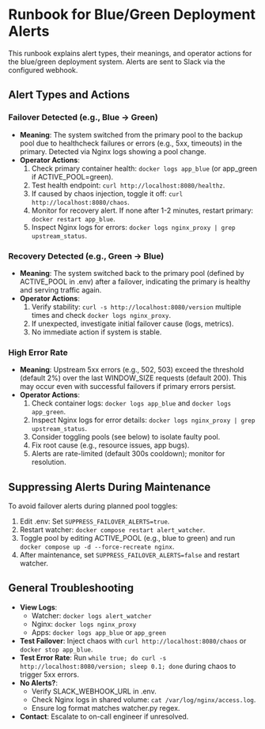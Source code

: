 # Runbook for Blue/Green Deployment Alerts

This runbook explains alert types, their meanings, and operator actions for the blue/green deployment system. Alerts are sent to Slack via the configured webhook.

## Alert Types and Actions

### Failover Detected (e.g., Blue → Green)
- **Meaning**: The system switched from the primary pool to the backup pool due to healthcheck failures or errors (e.g., 5xx, timeouts) in the primary. Detected via Nginx logs showing a pool change.
- **Operator Actions**:
  1. Check primary container health: `docker logs app_blue` (or app_green if ACTIVE_POOL=green).
  2. Test health endpoint: `curl http://localhost:8080/healthz`.
  3. If caused by chaos injection, toggle it off: `curl http://localhost:8080/chaos`.
  4. Monitor for recovery alert. If none after 1-2 minutes, restart primary: `docker restart app_blue`.
  5. Inspect Nginx logs for errors: `docker logs nginx_proxy | grep upstream_status`.

### Recovery Detected (e.g., Green → Blue)
- **Meaning**: The system switched back to the primary pool (defined by ACTIVE_POOL in .env) after a failover, indicating the primary is healthy and serving traffic again.
- **Operator Actions**:
  1. Verify stability: `curl -s http://localhost:8080/version` multiple times and check `docker logs nginx_proxy`.
  2. If unexpected, investigate initial failover cause (logs, metrics).
  3. No immediate action if system is stable.

### High Error Rate
- **Meaning**: Upstream 5xx errors (e.g., 502, 503) exceed the threshold (default 2%) over the last WINDOW_SIZE requests (default 200). This may occur even with successful failovers if primary errors persist.
- **Operator Actions**:
  1. Check container logs: `docker logs app_blue` and `docker logs app_green`.
  2. Inspect Nginx logs for error details: `docker logs nginx_proxy | grep upstream_status`.
  3. Consider toggling pools (see below) to isolate faulty pool.
  4. Fix root cause (e.g., resource issues, app bugs).
  5. Alerts are rate-limited (default 300s cooldown); monitor for resolution.

## Suppressing Alerts During Maintenance
To avoid failover alerts during planned pool toggles:
1. Edit .env: Set `SUPPRESS_FAILOVER_ALERTS=true`.
2. Restart watcher: `docker compose restart alert_watcher`.
3. Toggle pool by editing ACTIVE_POOL (e.g., blue to green) and run `docker compose up -d --force-recreate nginx`.
4. After maintenance, set `SUPPRESS_FAILOVER_ALERTS=false` and restart watcher.

## General Troubleshooting
- **View Logs**:
  - Watcher: `docker logs alert_watcher`
  - Nginx: `docker logs nginx_proxy`
  - Apps: `docker logs app_blue` or `app_green`
- **Test Failover**: Inject chaos with `curl http://localhost:8080/chaos` or `docker stop app_blue`.
- **Test Error Rate**: Run `while true; do curl -s http://localhost:8080/version; sleep 0.1; done` during chaos to trigger 5xx errors.
- **No Alerts?**:
  - Verify SLACK_WEBHOOK_URL in .env.
  - Check Nginx logs in shared volume: `cat /var/log/nginx/access.log`.
  - Ensure log format matches watcher.py regex.
- **Contact**: Escalate to on-call engineer if unresolved.
